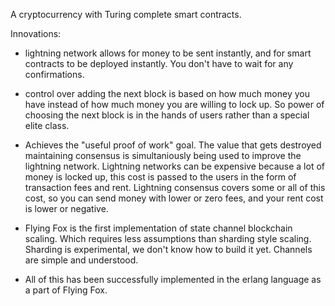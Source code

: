 A cryptocurrency with Turing complete smart contracts.

Innovations:

* lightning network allows for money to be sent instantly, and for smart contracts to be deployed instantly. You don't have to wait for any confirmations.

* control over adding the next block is based on how much money you have instead of how much money you are willing to lock up. So power of choosing the next block is in the hands of users rather than a special elite class.

* Achieves the "useful proof of work" goal. The value that gets destroyed maintaining consensus is simultaniously being used to improve the lightning network. Lightning networks can be expensive because a lot of money is locked up, this cost is passed to the users in the form of transaction fees and rent. Lightning consensus covers some or all of this cost, so you can send money with lower or zero fees, and your rent cost is lower or negative.

* Flying Fox is the first implementation of state channel blockchain scaling. Which requires less assumptions than sharding style scaling. Sharding is experimental, we don't know how to build it yet. Channels are simple and understood.

* All of this has been successfully implemented in the erlang language as a part of Flying Fox.
